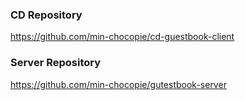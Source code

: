 ### CD Repository
https://github.com/min-chocopie/cd-guestbook-client
### Server Repository
https://github.com/min-chocopie/gutestbook-server
